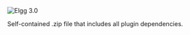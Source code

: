 ![Elgg 3.0](https://img.shields.io/badge/Elgg-3.0-orange.svg?style=flat-square)

Self-contained .zip file that includes all plugin dependencies.